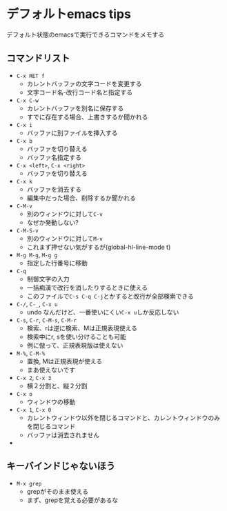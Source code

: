 # デフォルトemacs tips

デフォルト状態のemacsで実行できるコマンドをメモする

## コマンドリスト

- `C-x RET f`
  - カレントバッファの文字コードを変更する
  - 文字コード名-改行コード名と指定する
- `C-x C-w`
  - カレントバッファを別名に保存する
  - すでに存在する場合、上書きするか聞かれる
- `C-x i`
  - バッファに別ファイルを挿入する
- `C-x b`
  - バッファを切り替える
  - バッファ名指定する
- `C-x <left>`, `C-x <right>`
  - バッファを切り替える
- `C-x k`
  - バッファを消去する
  - 編集中だった場合、削除するか聞かれる
- `C-M-v`
  - 別のウィンドウに対して`C-v`
  - なぜか発動しない?
- `C-M-S-v`
  - 別のウィンドウに対して`M-v`
  - これまず押せない気がするが(global-hl-line-mode t)
- `M-g M-g`, `M-g g`
  - 指定した行番号に移動
- `C-q`
  - 制御文字の入力
  - 一括痴漢で改行を消したりするときに使える
  - このファイルで`C-s C-q C-j`とかすると改行が全部検索できる
- `C-/`, `C-_`, `C-x u`
  - undo なんだけど、一番使いにくい`C-x u`しか反応しない
- `C-s`, `C-r`, `C-M-s`, `C-M-r`
  - 検索、rは逆に検索、Mは正規表現使える
  - 検索中にr, sを使い分けることも可能
  - 例に倣って、正規表現版は使えない
- `M-%`, `C-M-%`
  - 置換, Mは正規表現が使える
  - まあ使えないです
- `C-x 2`, `C-x 3`
  - 横２分割と、縦２分割
- `C-x o`
  - ウィンドウの移動
- `C-x 1`, `C-x 0`
  - カレントウィンドウ以外を閉じるコマンドと、カレントウィンドウのみを閉じるコマンド
  - バッファは消去されません
-
  
  
## キーバインドじゃないほう

- `M-x grep`
  - grepがそのまま使える
  - まず、grepを覚える必要があるな
  

